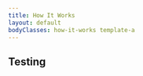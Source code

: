 ```yaml
---
title: How It Works
layout: default
bodyClasses: how-it-works template-a
---
```


<section class="section">
    <div class="site-wrapper">
      <h1>Testing</h1>
    </div>
</section>